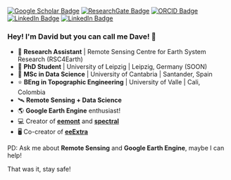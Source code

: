 [![Google Scholar Badge](https://img.shields.io/badge/Google-Scholar-red)](https://scholar.google.com/citations?user=-wTpOdsAAAAJ&hl=es&oi=ao)
[![ResearchGate Badge](https://img.shields.io/badge/Research-Gate-brightgreen)](https://www.researchgate.net/profile/David_Loaiza2)
[![ORCID Badge](https://img.shields.io/badge/ORCID-iD-green)](https://orcid.org/0000-0002-9010-3286)
[![LinkedIn Badge](https://img.shields.io/badge/Linked-In-blue)](https://www.linkedin.com/in/david-montero-loaiza/)
[![LinkedIn Badge](https://img.shields.io/twitter/follow/dmlmont?style=social)](https://twitter.com/dmlmont)

### Hey! I'm David but you can call me Dave! 👋

- 🏢 **Research Assistant** | Remote Sensing Centre for Earth System Research (RSC4Earth)
- 💫 **PhD Student** | University of Leipzig | Leipzig, Germany (SOON)
- 🌟 **MSc in Data Science** | University of Cantabria | Santander, Spain
- ⭐ **BEng in Topographic Engineering** | University of Valle | Cali, Colombia
- 🛰️ **Remote Sensing + Data Science**
- 🌎 **Google Earth Engine** enthusiast!
- 💻 Creator of **[eemont](https://github.com/davemlz/eemont)** and **[spectral](https://github.com/davemlz/spectral)**
- 🖥️ Co-creator of **[eeExtra](https://github.com/r-earthengine/ee_extra)**

PD: Ask me about **Remote Sensing** and **Google Earth Engine**, maybe I can help!

That was it, stay safe!
